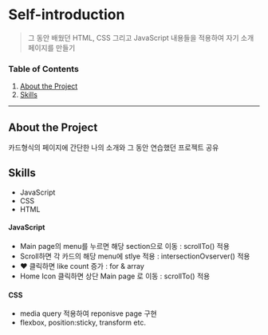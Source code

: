 # Self-introduction

> 그 동안 배웠던 HTML, CSS 그리고 JavaScript 내용들을 적용하여 자기 소개 페이지를 만들기 

### Table of Contents
1. [About the Project](#about-the-project)
2. [Skills](#skills)
---
## About the Project
카드형식의 페이지에 간단한 나의 소개와 그 동안 연습했던 프로젝트 공유

## Skills
- JavaScript
- CSS
- HTML

#### JavaScript
- Main page의 menu를 누르면 해당 section으로 이동 : scrollTo() 적용
- Scroll하면 각 카드의 해당 menu에 stlye 적용 : intersectionOvserver() 적용
- ❤ 클릭하면 like count 증가 : for & array
- Home Icon 클릭하면 상단 Main page 로 이동 : scrollTo() 적용

#### CSS
- media query 적용하여 reponisve page 구현
- flexbox, position:sticky, transform etc.
